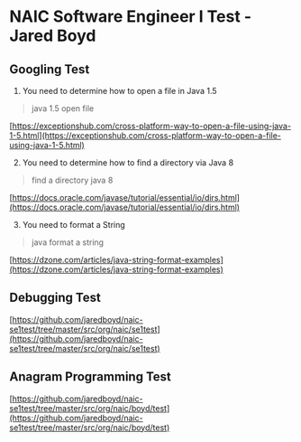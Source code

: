# NAIC Software Engineer I Test - Jared Boyd
## Googling Test
1. You need to determine how to open a file in Java 1.5

>java 1.5 open file

[https://exceptionshub.com/cross-platform-way-to-open-a-file-using-java-1-5.html](https://exceptionshub.com/cross-platform-way-to-open-a-file-using-java-1-5.html)

2. You need to determine how to find a directory via Java 8

>find a directory java 8

[https://docs.oracle.com/javase/tutorial/essential/io/dirs.html](https://docs.oracle.com/javase/tutorial/essential/io/dirs.html)

3. You need to format a String

>java format a string

[https://dzone.com/articles/java-string-format-examples](https://dzone.com/articles/java-string-format-examples)

## Debugging Test

[https://github.com/jaredboyd/naic-se1test/tree/master/src/org/naic/se1test](https://github.com/jaredboyd/naic-se1test/tree/master/src/org/naic/se1test)

## Anagram Programming Test

[https://github.com/jaredboyd/naic-se1test/tree/master/src/org/naic/boyd/test](https://github.com/jaredboyd/naic-se1test/tree/master/src/org/naic/boyd/test)
